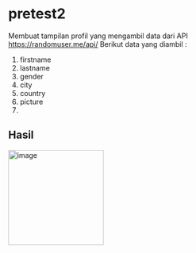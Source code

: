 # pretest2

Membuat tampilan profil yang mengambil data dari API https://randomuser.me/api/
Berikut data yang diambil :
1. firstname
2. lastname
3. gender
4. city
5. country
6. picture
7. 
## Hasil
<img width="192" alt="image" src="https://github.com/ichanyr/LEARNINGX/assets/114141633/35ef8659-f011-4678-abbd-3df2c7708174">
